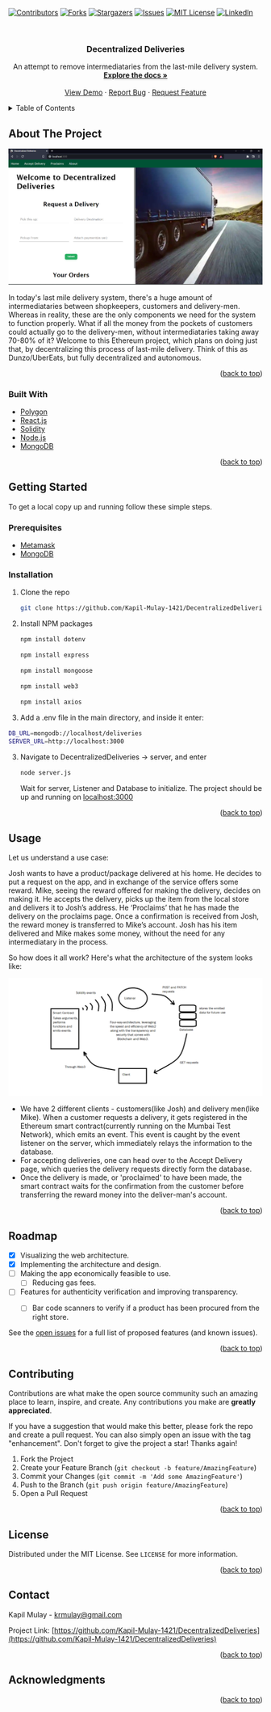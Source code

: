 <div id="top"></div>

[![Contributors][contributors-shield]][contributors-url]
[![Forks][forks-shield]][forks-url]
[![Stargazers][stars-shield]][stars-url]
[![Issues][issues-shield]][issues-url]
[![MIT License][license-shield]][license-url]
[![LinkedIn][linkedin-shield]][linkedin-url]



<!-- PROJECT LOGO -->
<br />
<div align="center">

<h3 align="center">Decentralized Deliveries</h3>

  <p align="center">
    An attempt to remove intermediataries from the last-mile delivery system.
    <br />
    <a href="https://github.com/Kapil-Mulay-1421/DecentralizedDeliveries"><strong>Explore the docs »</strong></a>
    <br />
    <br />
    <a href="https://github.com/Kapil-Mulay-1421/DecentralizedDeliveries">View Demo</a>
    ·
    <a href="https://github.com/Kapil-Mulay-1421/DecentralizedDeliveries/issues">Report Bug</a>
    ·
    <a href="https://github.com/Kapil-Mulay-1421/DecentralizedDeliveries/issues">Request Feature</a>
  </p>
</div>



<!-- TABLE OF CONTENTS -->
<details>
  <summary>Table of Contents</summary>
  <ol>
    <li>
      <a href="#about-the-project">About The Project</a>
      <ul>
        <li><a href="#built-with">Built With</a></li>
      </ul>
    </li>
    <li>
      <a href="#getting-started">Getting Started</a>
      <ul>
        <li><a href="#prerequisites">Prerequisites</a></li>
        <li><a href="#installation">Installation</a></li>
      </ul>
    </li>
    <li><a href="#usage">Usage</a></li>
    <li><a href="#roadmap">Roadmap</a></li>
    <li><a href="#contributing">Contributing</a></li>
    <li><a href="#license">License</a></li>
    <li><a href="#contact">Contact</a></li>
    <li><a href="#acknowledgments">Acknowledgments</a></li>
  </ol>
</details>



<!-- ABOUT THE PROJECT -->
## About The Project

[![Product Name Screen Shot][product-screenshot]](https://github.com/Kapil-Mulay-1421/DecentralizedDeliveries/)

In today's last mile delivery system, there's a huge amount of intermediataries between shopkeepers, customers and delivery-men. Whereas in reality, these are the only components we need for the system to function properly. What if all the money from the pockets of customers could actually go to the delivery-men, without intermediataries taking away 70-80% of it? Welcome to this Ethereum project, which plans on doing just that, by decentralizing this process of last-mile delivery. Think of this as Dunzo/UberEats, but fully decentralized and autonomous.

<p align="right">(<a href="#top">back to top</a>)</p>



### Built With

* [Polygon](https://polygon.technology/)
* [React.js](https://reactjs.org/)
* [Solidity](https://soliditylang.org/)
* [Node.js](https://nodejs.org/)
* [MongoDB](https://www.mongodb.com/)

<p align="right">(<a href="#top">back to top</a>)</p>



<!-- GETTING STARTED -->
## Getting Started

To get a local copy up and running follow these simple steps.

### Prerequisites

* [Metamask](https://metamask.io/)
* [MongoDB](https://www.mongodb.com)

### Installation

1. Clone the repo
   ```sh
   git clone https://github.com/Kapil-Mulay-1421/DecentralizedDeliveries.git
   ```
2. Install NPM packages
   ```sh
   npm install dotenv
   ```
    ```sh
   npm install express
   ```
    ```sh
   npm install mongoose
   ```
    ```sh
   npm install web3
   ```
    ```sh
   npm install axios
   ```

3. Add a .env file in the main directory, and inside it enter: 
  ```sh
  DB_URL=mongodb://localhost/deliveries
  SERVER_URL=http://localhost:3000
  ```
  
3. Navigate to DecentralizedDeliveries -> server, and enter
   ```sh
   node server.js
   ```
   Wait for server, Listener and Database to initialize. 
   The project should be up and running on [localhost:3000](http://localhost:3000)

<p align="right">(<a href="#top">back to top</a>)</p>



<!-- USAGE EXAMPLES -->
## Usage

Let us understand a use case: 

Josh wants to have a product/package delivered at his home. He decides to put a request on the app, and in exchange of the service offers some reward. Mike, seeing the reward offered for making the delivery, decides on making it. He accepts the delivery, picks up the item from the local store and delivers it to Josh’s address. He ‘Proclaims’ that he has made the delivery on the proclaims page. Once a confirmation is received from Josh, the reward money is transferred to Mike’s account. Josh has his item delivered and Mike makes some money, without the need for any intermediatary in the process.

So how does it all work?
Here's what the architecture of the system looks like:

![Architecture](./images/architecture.png)

* We have 2 different clients - customers(like Josh) and delivery men(like Mike). When a customer requests a delivery, it gets registered in the Ethereum smart contract(currently running on the Mumbai Test Network), which emits an event. This event is caught by the event listener on the server, which immediately relays the information to the database.
* For accepting deliveries, one can head over to the Accept Delivery page, which queries the delivery requests directly form the database.
* Once the delivery is made, or 'proclaimed' to have been made, the smart contract waits for the confirmation from the customer before transferring the reward money into the deliver-man's account.


<p align="right">(<a href="#top">back to top</a>)</p>



<!-- ROADMAP -->
## Roadmap

- [x] Visualizing the web architecture.
- [x] Implementing the architecture and design.
- [ ] Making the app economically feasible to use.
    - [ ] Reducing gas fees.
- [ ] Features for authenticity verification and improving transparency.
    - [ ] Bar code scanners to verify if a product has been procured from the right store.
    

See the [open issues](https://github.com/Kapil-Mulay-1421/DecentralizedDeliveries/issues) for a full list of proposed features (and known issues).

<p align="right">(<a href="#top">back to top</a>)</p>



<!-- CONTRIBUTING -->
## Contributing

Contributions are what make the open source community such an amazing place to learn, inspire, and create. Any contributions you make are **greatly appreciated**.

If you have a suggestion that would make this better, please fork the repo and create a pull request. You can also simply open an issue with the tag "enhancement".
Don't forget to give the project a star! Thanks again!

1. Fork the Project
2. Create your Feature Branch (`git checkout -b feature/AmazingFeature`)
3. Commit your Changes (`git commit -m 'Add some AmazingFeature'`)
4. Push to the Branch (`git push origin feature/AmazingFeature`)
5. Open a Pull Request

<p align="right">(<a href="#top">back to top</a>)</p>



<!-- LICENSE -->
## License

Distributed under the MIT License. See `LICENSE` for more information.

<p align="right">(<a href="#top">back to top</a>)</p>



<!-- CONTACT -->
## Contact

Kapil Mulay - krmulay@gmail.com

Project Link: [https://github.com/Kapil-Mulay-1421/DecentralizedDeliveries](https://github.com/Kapil-Mulay-1421/DecentralizedDeliveries)

<p align="right">(<a href="#top">back to top</a>)</p>



<!-- ACKNOWLEDGMENTS -->
## Acknowledgments



<p align="right">(<a href="#top">back to top</a>)</p>



<!-- MARKDOWN LINKS & IMAGES -->
<!-- https://www.markdownguide.org/basic-syntax/#reference-style-links -->
[contributors-shield]: https://img.shields.io/github/contributors/Kapil-Mulay-1421/DecentralizedDeliveries.svg?style=for-the-badge
[contributors-url]: https://github.com/Kapil-Mulay-1421/DecentralizedDeliveries/graphs/contributors
[forks-shield]: https://img.shields.io/github/forks/Kapil-Mulay-1421/DecentralizedDeliveries.svg?style=for-the-badge
[forks-url]: https://github.com/Kapil-Mulay-1421/DecentralizedDeliveries/network/members
[stars-shield]: https://img.shields.io/github/stars/Kapil-Mulay-1421/DecentralizedDeliveries.svg?style=for-the-badge
[stars-url]: https://github.com/Kapil-Mulay-1421/DecentralizedDeliveries/stargazers
[issues-shield]: https://img.shields.io/github/issues/Kapil-Mulay-1421/DecentralizedDeliveries.svg?style=for-the-badge
[issues-url]: https://github.com/Kapil-Mulay-1421/DecentralizedDeliveries/issues
[license-shield]: https://img.shields.io/github/license/Kapil-Mulay-1421/DecentralizedDeliveries.svg?style=for-the-badge
[license-url]: https://github.com/Kapil-Mulay-1421/DecentralizedDeliveries/blob/master/LICENSE
[linkedin-shield]: https://img.shields.io/badge/-LinkedIn-black.svg?style=for-the-badge&logo=linkedin&colorB=555
[linkedin-url]: https://linkedin.com/in/linkedin_username
[product-screenshot]: images/homepage.png
